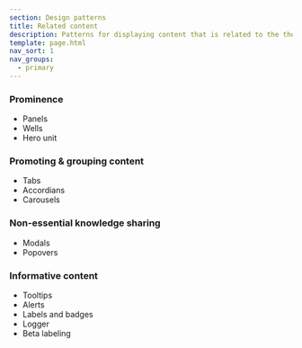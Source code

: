 ```yaml
---
section: Design patterns
title: Related content
description: Patterns for displaying content that is related to the the current context of the information presented.
template: page.html
nav_sort: 1
nav_groups:
  - primary
---
```


### Prominence

  - Panels
  - Wells
  - Hero unit

### Promoting & grouping content

  - Tabs
  - Accordians
  - Carousels

### Non-essential knowledge sharing

  - Modals
  - Popovers

### Informative content

  - Tooltips
  - Alerts
  - Labels and badges
  - Logger
  - Beta labeling
